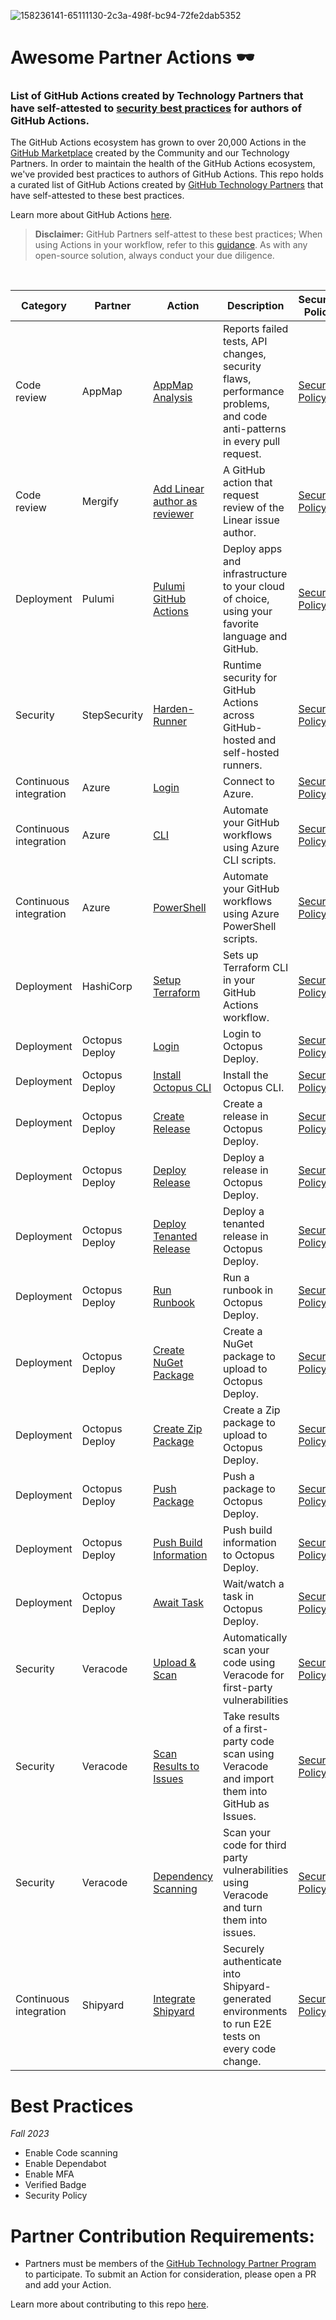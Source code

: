 
![158236141-65111130-2c3a-498f-bc94-72fe2dab5352](https://user-images.githubusercontent.com/54083068/158707540-7e08b789-475d-4a3f-800a-c0197412cf53.png)
# Awesome Partner Actions 🕶️
### List of GitHub Actions created by Technology Partners that have self-attested to [security best practices](https://github.blog/2023-11-16-security-best-practices-for-authors-of-github-actions/) for authors of GitHub Actions. 

The GitHub Actions ecosystem has grown to over 20,000 Actions in the [GitHub Marketplace](https://github.com/marketplace) created by the Community and our Technology Partners. In order to maintain the health of the GitHub Actions ecosystem, we've provided best practices to authors of GitHub Actions. This repo holds a curated list of GitHub Actions created by [GitHub Technology Partners](https://partner.github.com/technology-partners) that have self-attested to these best practices. 

Learn more about GitHub Actions [here](https://github.com/features/actions).

>**Disclaimer:** GitHub Partners self-attest to these best practices; When using Actions in your workflow, refer to this [guidance](https://docs.github.com/en/actions/security-guides/security-hardening-for-github-actions). As with any open-source solution, always conduct your due diligence.


<br/>


|Category|Partner|Action|Description|Security Policy|
|-|-|-|-|-|
|Code review|AppMap|[AppMap Analysis](https://github.com/getappmap/analyze-action)|Reports failed tests, API changes, security flaws, performance problems, and code anti-patterns in every pull request.|[Security Policy](https://github.com/getappmap/analyze-action/blob/main/SECURITY.md)|
|Code review|Mergify|[Add Linear author as reviewer](https://github.com/Mergifyio/gha-add-linear-author-as-reviewer)|A GitHub action that request review of the Linear issue author.|[Security Policy](https://github.com/Mergifyio/gha-add-linear-author-as-reviewer/blob/main/SECURITY.md)|
|Deployment|Pulumi|[Pulumi GitHub Actions](https://github.com/pulumi/actions)|Deploy apps and infrastructure to your cloud of choice, using your favorite language and GitHub.|[Security Policy](https://github.com/pulumi/actions/security/policy)|
|Security|StepSecurity|[Harden-Runner](https://github.com/step-security/harden-runner)|Runtime security for GitHub Actions across GitHub-hosted and self-hosted runners.|[Security Policy](https://github.com/step-security/harden-runner/blob/main/SECURITY.md)|
|Continuous integration|Azure|[Login](https://github.com/Azure/login)|Connect to Azure.|[Security Policy](https://github.com/Azure/login/blob/master/SECURITY.md)|
|Continuous integration|Azure|[CLI](https://github.com/Azure/cli)|Automate your GitHub workflows using Azure CLI scripts.|[Security Policy](https://github.com/Azure/cli/blob/master/SECURITY.md)|
|Continuous integration|Azure|[PowerShell](https://github.com/Azure/powershell)|Automate your GitHub workflows using Azure PowerShell scripts.|[Security Policy](https://github.com/Azure/powershell/blob/master/SECURITY.md)|
|Deployment|HashiCorp|[Setup Terraform](https://github.com/hashicorp/setup-terraform)|Sets up Terraform CLI in your GitHub Actions workflow.|[Security Policy](https://github.com/hashicorp/setup-terraform/security/policy)|
|Deployment|Octopus Deploy|[Login](https://github.com/OctopusDeploy/login)|Login to Octopus Deploy.|[Security Policy](https://github.com/OctopusDeploy/login/security/policy)|
|Deployment|Octopus Deploy|[Install Octopus CLI](https://github.com/OctopusDeploy/install-octopus-cli-action)|Install the Octopus CLI.|[Security Policy](https://github.com/OctopusDeploy/install-octopus-cli-action/security/policy)|
|Deployment|Octopus Deploy|[Create Release](https://github.com/OctopusDeploy/create-release-action)|Create a release in Octopus Deploy.|[Security Policy](https://github.com/OctopusDeploy/create-release-action/security/policy)|
|Deployment|Octopus Deploy|[Deploy Release](https://github.com/OctopusDeploy/deploy-release-action)|Deploy a release in Octopus Deploy.|[Security Policy](https://github.com/OctopusDeploy/deploy-release-action/security/policy)|
|Deployment|Octopus Deploy|[Deploy Tenanted Release](https://github.com/OctopusDeploy/deploy-release-tenanted-action)|Deploy a tenanted release in Octopus Deploy.|[Security Policy](https://github.com/OctopusDeploy/deploy-release-tenanted-action/security/policy)|
|Deployment|Octopus Deploy|[Run Runbook](https://github.com/OctopusDeploy/run-runbook-action)|Run a runbook in Octopus Deploy.|[Security Policy](https://github.com/OctopusDeploy/run-runbook-action/security/policy)|
|Deployment|Octopus Deploy|[Create NuGet Package](https://github.com/OctopusDeploy/create-nuget-package-action)|Create a NuGet package to upload to Octopus Deploy.|[Security Policy](https://github.com/OctopusDeploy/create-nuget-package-action/security/policy)|
|Deployment|Octopus Deploy|[Create Zip Package](https://github.com/OctopusDeploy/create-zip-package-action)|Create a Zip package to upload to Octopus Deploy.|[Security Policy](https://github.com/OctopusDeploy/create-zip-package-action/security/policy)|
|Deployment|Octopus Deploy|[Push Package](https://github.com/OctopusDeploy/push-package-action)|Push a package to Octopus Deploy.|[Security Policy](https://github.com/OctopusDeploy/push-package-action/security/policy)|
|Deployment|Octopus Deploy|[Push Build Information](https://github.com/OctopusDeploy/push-build-information-action)|Push build information to Octopus Deploy.|[Security Policy](https://github.com/OctopusDeploy/push-build-information-action/security/policy)|
|Deployment|Octopus Deploy|[Await Task](https://github.com/OctopusDeploy/await-task-action)|Wait/watch a task in Octopus Deploy.|[Security Policy](https://github.com/OctopusDeploy/await-task-action/security/policy)|
|Security|Veracode|[Upload & Scan](https://github.com/veracode/veracode-uploadandscan-action)|Automatically scan your code using Veracode for first-party vulnerabilities|[Security Policy](https://github.com/veracode/veracode-uploadandscan-action/blob/master/SECURITY.md)|
|Security|Veracode|[Scan Results to Issues](https://github.com/veracode/veracode-flaws-to-issues)|Take results of a first-party code scan using Veracode and import them into GitHub as Issues.|[Security Policy](https://github.com/veracode/veracode-flaws-to-issues/blob/main/SECURITY.md)|
|Security|Veracode|[Dependency Scanning](https://github.com/veracode/veracode-sca)|Scan your code for third party vulnerabilities using Veracode and turn them into issues.|[Security Policy](https://github.com/veracode/veracode-sca/blob/main/SECURITY.md)|
|Continuous integration|Shipyard|[Integrate Shipyard](https://github.com/shipyard/shipyard-action)|Securely authenticate into Shipyard-generated environments to run E2E tests on every code change.|[Security Policy](https://github.com/shipyard/shipyard-action/blob/main/SECURITY.md)|

# Best Practices
_Fall 2023_

- Enable Code scanning
- Enable Dependabot 
- Enable MFA
- Verified Badge
- Security Policy

<!--Learn more about best practices for authors of GitHub Actions [here](url)-->

# Partner Contribution Requirements:

- Partners must be members of the [GitHub Technology Partner Program](https://partner.github.com/technology-partners) to participate. To submit an Action for consideration, please open a PR and add your Action. 

Learn more about contributing to this repo [here](contributing.md).





